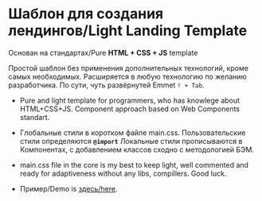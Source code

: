 # Шаблон для создания лендингов/Light Landing Template
 Основан на стандартах/Pure **HTML + CSS + JS** template


Простой шаблон без применения дополнительных технологий, кроме самых необходимых. Расширяется в любую технологию по желанию разработчика. По сути, чуть развёрнутей Emmet `! + Tab`.
* Pure and light template for programmers, who has knowlege about HTML+CSS+JS. Component approach based on Web Components standart.
* Глобальные стили в коротком файле main.css. Пользовательские стили определяются <b>`@import`</b> Локальные стили прописываются в Компонентах, с добавлением классов сходно с методологией БЭМ.
* main.css file in the core is my best to keep light, well commented and ready for adaptiveness without any libs, compillers.
Good luck. 



* Пример/Demo is [здесь/here](https://lltemplate.vercel.app/). 
